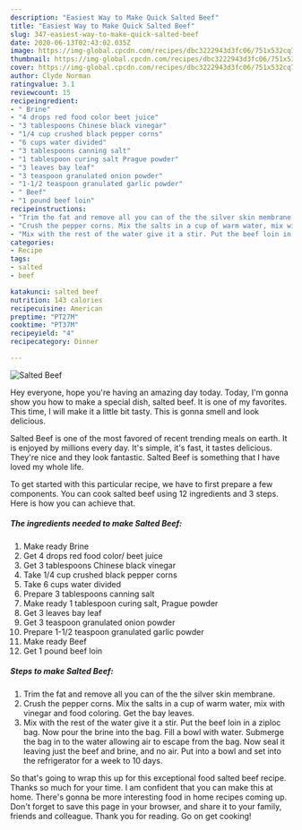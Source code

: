 ```yaml
---
description: "Easiest Way to Make Quick Salted Beef"
title: "Easiest Way to Make Quick Salted Beef"
slug: 347-easiest-way-to-make-quick-salted-beef
date: 2020-06-13T02:43:02.035Z
image: https://img-global.cpcdn.com/recipes/dbc3222943d3fc06/751x532cq70/salted-beef-recipe-main-photo.jpg
thumbnail: https://img-global.cpcdn.com/recipes/dbc3222943d3fc06/751x532cq70/salted-beef-recipe-main-photo.jpg
cover: https://img-global.cpcdn.com/recipes/dbc3222943d3fc06/751x532cq70/salted-beef-recipe-main-photo.jpg
author: Clyde Norman
ratingvalue: 3.1
reviewcount: 15
recipeingredient:
- " Brine"
- "4 drops red food color beet juice"
- "3 tablespoons Chinese black vinegar"
- "1/4 cup crushed black pepper corns"
- "6 cups water divided"
- "3 tablespoons canning salt"
- "1 tablespoon curing salt Prague powder"
- "3 leaves bay leaf"
- "3 teaspoon granulated onion powder"
- "1-1/2 teaspoon granulated garlic powder"
- " Beef"
- "1 pound beef loin"
recipeinstructions:
- "Trim the fat and remove all you can of the the silver skin membrane."
- "Crush the pepper corns. Mix the salts in a cup of warm water, mix with vinegar and food coloring. Get the bay leaves."
- "Mix with the rest of the water give it a stir. Put the beef loin in a ziploc bag. Now pour the brine into the bag. Fill a bowl with water. Submerge the bag in to the water allowing air to escape from the bag. Now seal it leaving just the beef and brine, and no air. Put into a bowl and set into the refrigerator for a week to 10 days."
categories:
- Recipe
tags:
- salted
- beef

katakunci: salted beef 
nutrition: 143 calories
recipecuisine: American
preptime: "PT27M"
cooktime: "PT37M"
recipeyield: "4"
recipecategory: Dinner

---
```



![Salted Beef](https://img-global.cpcdn.com/recipes/dbc3222943d3fc06/751x532cq70/salted-beef-recipe-main-photo.jpg)

Hey everyone, hope you're having an amazing day today. Today, I'm gonna show you how to make a special dish, salted beef. It is one of my favorites. This time, I will make it a little bit tasty. This is gonna smell and look delicious.



Salted Beef is one of the most favored of recent trending meals on earth. It is enjoyed by millions every day. It's simple, it's fast, it tastes delicious. They're nice and they look fantastic. Salted Beef is something that I have loved my whole life.


To get started with this particular recipe, we have to first prepare a few components. You can cook salted beef using 12 ingredients and 3 steps. Here is how you can achieve that.

<!--inarticleads1-->

##### The ingredients needed to make Salted Beef:

1. Make ready  Brine
1. Get 4 drops red food color/ beet juice
1. Get 3 tablespoons Chinese black vinegar
1. Take 1/4 cup crushed black pepper corns
1. Take 6 cups water divided
1. Prepare 3 tablespoons canning salt
1. Make ready 1 tablespoon curing salt, Prague powder
1. Get 3 leaves bay leaf
1. Get 3 teaspoon granulated onion powder
1. Prepare 1-1/2 teaspoon granulated garlic powder
1. Make ready  Beef
1. Get 1 pound beef loin




<!--inarticleads2-->

##### Steps to make Salted Beef:

1. Trim the fat and remove all you can of the the silver skin membrane.
1. Crush the pepper corns. Mix the salts in a cup of warm water, mix with vinegar and food coloring. Get the bay leaves.
1. Mix with the rest of the water give it a stir. Put the beef loin in a ziploc bag. Now pour the brine into the bag. Fill a bowl with water. Submerge the bag in to the water allowing air to escape from the bag. Now seal it leaving just the beef and brine, and no air. Put into a bowl and set into the refrigerator for a week to 10 days.




So that's going to wrap this up for this exceptional food salted beef recipe. Thanks so much for your time. I am confident that you can make this at home. There's gonna be more interesting food in home recipes coming up. Don't forget to save this page in your browser, and share it to your family, friends and colleague. Thank you for reading. Go on get cooking!
